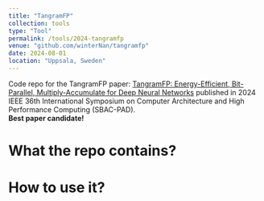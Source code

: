 ```yaml
---
title: "TangramFP"
collection: tools
type: "Tool"
permalink: /tools/2024-tangramfp
venue: "github.com/winterNan/tangramfp"
date: 2024-08-01
location: "Uppsala, Sweden"
---
```


Code repo for the TangramFP paper: [TangramFP: Energy-Efficient, Bit-Parallel, Multiply-Accumulate for Deep Neural Networks](https://ieeexplore.ieee.org/document/10763567) published in 2024 IEEE 36th International Symposium on Computer Architecture and High Performance Computing (SBAC-PAD). <br><b>Best paper candidate!</b>

What the repo contains?  
======

How to use it?  
======
